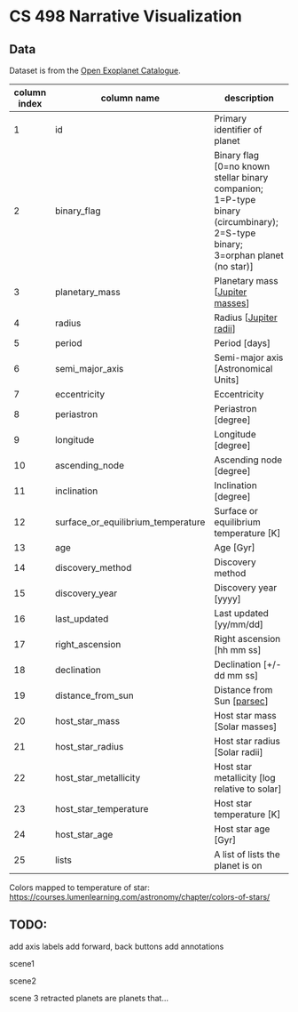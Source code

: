 # CS 498 Narrative Visualization

## Data

Dataset is from the [Open Exoplanet Catalogue](https://github.com/hannorein/open_exoplanet_catalogue).


| column index | column name                        | description                                                                                                                   |
| ------------ | ---------------------------------- | ----------------------------------------------------------------------------------------------------------------------------- |
| 1            | id                                 | Primary identifier of planet                                                                                                  |
| 2            | binary_flag                        | Binary flag [0=no known stellar binary companion; 1=P-type binary (circumbinary); 2=S-type binary; 3=orphan planet (no star)] |
| 3            | planetary_mass                     | Planetary mass [[Jupiter masses](https://en.wikipedia.org/wiki/Jupiter_mass)]                                                 |
| 4            | radius                             | Radius [[Jupiter radii](https://en.wikipedia.org/wiki/Jupiter_radius)]                                                        |
| 5            | period                             | Period [days]                                                                                                                 |
| 6            | semi_major_axis                    | Semi-major axis [Astronomical Units]                                                                                          |
| 7            | eccentricity                       | Eccentricity                                                                                                                  |
| 8            | periastron                         | Periastron [degree]                                                                                                           |
| 9            | longitude                          | Longitude [degree]                                                                                                            |
| 10           | ascending_node                     | Ascending node [degree]                                                                                                       |
| 11           | inclination                        | Inclination [degree]                                                                                                          |
| 12           | surface_or_equilibrium_temperature | Surface or equilibrium temperature [K]                                                                                        |
| 13           | age                                | Age [Gyr]                                                                                                                     |
| 14           | discovery_method                   | Discovery method                                                                                                              |
| 15           | discovery_year                     | Discovery year [yyyy]                                                                                                         |
| 16           | last_updated                       | Last updated [yy/mm/dd]                                                                                                       |
| 17           | right_ascension                    | Right ascension [hh mm ss]                                                                                                    |
| 18           | declination                        | Declination [+/-dd mm ss]                                                                                                     |
| 19           | distance_from_sun                  | Distance from Sun [[parsec](https://en.wikipedia.org/wiki/Parsec)]                                                            |
| 20           | host_star_mass                     | Host star mass [Solar masses]                                                                                                 |
| 21           | host_star_radius                   | Host star radius [Solar radii]                                                                                                |
| 22           | host_star_metallicity              | Host star metallicity [log relative to solar]                                                                                 |
| 23           | host_star_temperature              | Host star temperature [K]                                                                                                     |
| 24           | host_star_age                      | Host star age [Gyr]                                                                                                           |
| 25           | lists                              | A list of lists the planet is on                                                                                              |


Colors mapped to temperature of star: https://courses.lumenlearning.com/astronomy/chapter/colors-of-stars/


## TODO: 

add axis labels
add forward, back buttons
add annotations

scene1

scene2

scene 3
retracted planets are planets that...
